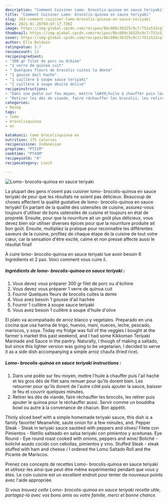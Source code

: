 ```yaml
---
description: "Comment Cuisiner Lomo- brocolis-quinoa en sauce teriyaki"
title: "Comment Cuisiner Lomo- brocolis-quinoa en sauce teriyaki"
slug: 343-comment-cuisiner-lomo-brocolis-quinoa-en-sauce-teriyaki
date: 2021-01-26T04:47:17.736Z
image: https://img-global.cpcdn.com/recipes/8bc089c36325c9c7/751x532cq70/lomo-brocolis-quinoa-en-sauce-teriyaki-photo-principale-de-la-recette.jpg
thumbnail: https://img-global.cpcdn.com/recipes/8bc089c36325c9c7/751x532cq70/lomo-brocolis-quinoa-en-sauce-teriyaki-photo-principale-de-la-recette.jpg
cover: https://img-global.cpcdn.com/recipes/8bc089c36325c9c7/751x532cq70/lomo-brocolis-quinoa-en-sauce-teriyaki-photo-principale-de-la-recette.jpg
author: Ella Baldwin
ratingvalue: 3.7
reviewcount: 13
recipeingredient:
- "300 gr filet de porc ou dchine"
- "1 verre de quinoa cuit"
- " Quelques fleurs de brocolis cuites la dente"
- "1 gousse dail hache"
- "1 cuillère à soupe sauce teriyaki"
- "1 cuillère à soupe dhuile dolive"
recipeinstructions:
- "Dans une poêle sur feu moyen, mettre l&#39;huile à chauffer puis l&#39;ail haché et les gros dés de filet sans remuer pour qu&#39;ils dorent bien. Les retourner pour qu&#39;ils dorent de l&#39;autre côté puis ajouter la sauce, baisser le feu et couvrir quelques minutes."
- "Retirer les dés de viande, faire réchauffer les brocolis, les retirer puis ajouter le quinoa pour le réchauffer aussi. Servir comme un bouddha bowl ou autre à la convenance de chacun. Bon appétit."
categories:
- Resep
tags:
- lomo
- brocolisquinoa
- en

katakunci: lomo brocolisquinoa en 
nutrition: 175 calories
recipecuisine: Indonesian
preptime: "PT21M"
cooktime: "PT44M"
recipeyield: "4"
recipecategory: Lunch

---
```



![Lomo- brocolis-quinoa en sauce teriyaki](https://img-global.cpcdn.com/recipes/8bc089c36325c9c7/751x532cq70/lomo-brocolis-quinoa-en-sauce-teriyaki-photo-principale-de-la-recette.jpg)

La plupart des gens n'osent pas cuisiner lomo- brocolis-quinoa en sauce teriyaki de peur que les résultats ne soient pas délicieux. Beaucoup de choses affectent la qualité gustative de lomo- brocolis-quinoa en sauce teriyaki! En partant de la qualité des ustensiles de cuisine, assurez-vous toujours d'utiliser de bons ustensiles de cuisine et toujours en état de propreté. Ensuite, pour que la nourriture ait un goût plus délicieux, vous devez bien sûr utiliser diverses épices pour que la nourriture produite ait bon goût. Ensuite, multipliez la pratique pour reconnaître les différentes saveurs de la cuisine, profitez de chaque étape de la cuisine de tout votre cœur, car la sensation d'être excité, calme et non pressé affecte aussi le résultat final!

<!--inarticleads1-->

À cuire lomo- brocolis-quinoa en sauce teriyaki tue avoir besoin 6 Ingrédients et 2 pas. Voici comment vous cuire il.

##### Ingrédients de lomo- brocolis-quinoa en sauce teriyaki :

1. Vous devez vous préparer 300 gr filet de porc ou d&#39;échine
1. Vous devez vous préparer 1 verre de quinoa cuit
1. Fournir  Quelques fleurs de brocolis cuites la dente
1. Vous avez besoin 1 gousse d&#39;ail hachée
1. Fournir 1 cuillère à soupe sauce teriyaki
1. Vous avez besoin 1 cuillère à soupe d&#39;huile d&#39;olive


El plato va acompañado de arroz blanco y vegetales. Preparado en una cocina que usa harina de trigo, huevos, maní, nueces, leche, pescado, mariscos, y soya. Today my fridge was full of the veggies I bought at the farmer´s market this past weekend, and I had some Kikkoman Teriyaki Marinade and Sauce in the pantry. Naturally, I though of making a saltado, but since this lighter version was going to be vegetarian, I decided to serve it as a side dish accompanying a simple arroz chaufa (fried rice). 

<!--inarticleads2-->

##### Lomo- brocolis-quinoa en sauce teriyaki instructions :

1. Dans une poêle sur feu moyen, mettre l&#39;huile à chauffer puis l&#39;ail haché et les gros dés de filet sans remuer pour qu&#39;ils dorent bien. Les retourner pour qu&#39;ils dorent de l&#39;autre côté puis ajouter la sauce, baisser le feu et couvrir quelques minutes.
1. Retirer les dés de viande, faire réchauffer les brocolis, les retirer puis ajouter le quinoa pour le réchauffer aussi. Servir comme un bouddha bowl ou autre à la convenance de chacun. Bon appétit.


Thinly sliced beef with a simple homemade teriyaki sauce, this dish is a family favorite! Meanwhile, saute onion for a few minutes, and. Pepper Steak - Steak in teriyaki sauce sautéed with peppers and olives/ Filete con Pimientos - filetillo salteado en salsa teriyaki con pimientos y aceitunas. Eye Round - Eye round roast cooked with onions, peppers and wine/ Boliché - boliché asado cocido con cebollas, pimientos y vino. Stuffed Steak - steak stuffed with ham and cheese / I ordered the Lomo Saltado Roll and the Picante de Mariscos. 

<!--inarticleads1-->

<p>
Prenez ces concepts de recettes Lomo- brocolis-quinoa en sauce teriyaki et utilisez-les ainsi que peut-être même expérimentez pendant que vous y êtes. Le coin cuisine est un excellent endroit pour tenter de nouveaux points avec l'aide appropriée.
</p>

<p>
<i>Si vous trouvez cette Lomo- brocolis-quinoa en sauce teriyaki recette utile, partagez-la avec vos bons amis ou votre famille, merci et bonne chance.</i>
</p>
